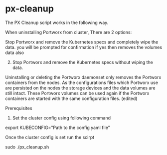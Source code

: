 # px-cleanup

The PX Cleanup script  works in the following way.

When uninstalling Portworx from cluster, There are  2  options:

Stop Portworx and remove the Kubernetes specs and completely wipe the data.
   you will be prompted for confirmation if yes then removes the volumes data also

2. Stop Portworx and remove the Kubernetes specs without wiping the data.

  Uninstalling or deleting the Portworx daemonset only removes the Portworx containers from the nodes. As the configurations files which Portworx use are persisted on the nodes the storage devices and the data volumes are still intact. These Portworx volumes can be used again if the Portworx containers are started with the same configuration files. (edited)


Prerequisites

1) Set the cluster config using following command

  export KUBECONFIG="Path to the config yaml file"


Once the cluster config is set run the scirpt  


sudo ./px_cleanup.sh






